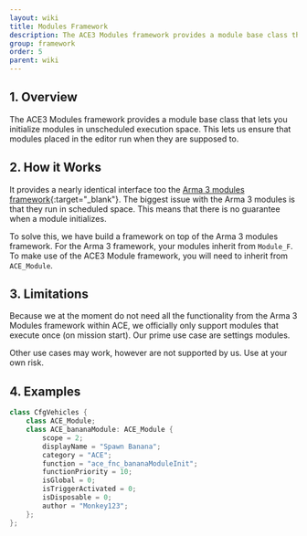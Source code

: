 ```yaml
---
layout: wiki
title: Modules Framework
description: The ACE3 Modules framework provides a module base class that lets you initialize modules in unscheduled execution space.
group: framework
order: 5
parent: wiki
---
```


## 1. Overview

The ACE3 Modules framework provides a module base class that lets you initialize modules in unscheduled execution space. This lets us ensure that modules placed in the editor run when they are supposed to.

## 2. How it Works

It provides a nearly identical interface too the [Arma 3 modules framework](https://community.bistudio.com/wiki/Arma_3_Module_Framework){:target="_blank"}. The biggest issue with the Arma 3 modules is that they run in scheduled space. This means that there is no guarantee when a module initializes.

To solve this, we have build a framework on top of the Arma 3 modules framework. For the Arma 3 framework, your modules inherit from `Module_F`. To make use of the ACE3 Module framework, you will need to inherit from `ACE_Module`.

## 3. Limitations

Because we at the moment do not need all the functionality from the Arma 3 Modules framework within ACE, we officially only support modules that execute once (on mission start). Our prime use case are settings modules.

Other use cases may work, however are not supported by us. Use at your own risk.

## 4. Examples

```cpp
class CfgVehicles {
    class ACE_Module;
    class ACE_bananaModule: ACE_Module {
        scope = 2;
        displayName = "Spawn Banana";
        category = "ACE";
        function = "ace_fnc_bananaModuleInit";
        functionPriority = 10;
        isGlobal = 0;
        isTriggerActivated = 0;
        isDisposable = 0;
        author = "Monkey123";
    };
};
```
